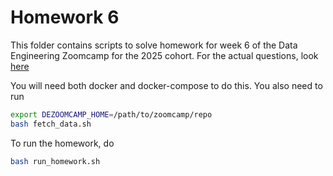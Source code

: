 # Homework 6

This folder contains scripts to solve homework for week 6 of the Data Engineering Zoomcamp for the 2025 cohort. For the actual questions, look [here](https://github.com/DataTalksClub/data-engineering-zoomcamp/blob/main/cohorts/2025/06-streaming/homework.md)

You will need both docker and docker-compose to do this. You also need to run

```bash
export DEZOOMCAMP_HOME=/path/to/zoomcamp/repo
bash fetch_data.sh
```

To run the homework, do

```bash
bash run_homework.sh
```
